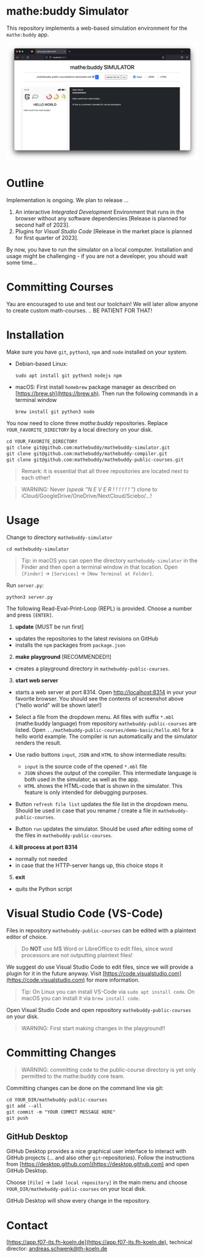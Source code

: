 # mathe:buddy Simulator

This repository implements a web-based simulation environment for the `mathe:buddy` app.

![](img/screenshot.png)

# Outline

Implementation is ongoing. We plan to release ...

1. An interactive _Integrated Development_ Environment that runs in the browser without any software dependencies [Release is planned for second half of 2023].
2. Plugins for _Visual Studio Code_ [Release in the market place is planned for first quarter of 2023].

By now, you have to run the simulator on a local computer. Installation and usage might be challenging - if you are not a developer, you should wait some time...

# Committing Courses

Yau are encouraged to use and test our toolchain! We will later allow anyone to create custom math-courses. .. BE PATIENT FOR THAT!

# Installation

Make sure you have `git`, `python3`, `npm` and `node` installed on your system.

- Debian-based Linux:
  ```
  sudo apt install git python3 nodejs npm
  ```
- macOS:
  First install `homebrew` package manager as described on [https://brew.sh](https://brew.sh). Then run the following commands in a terminal window
  ```
  brew install git python3 node
  ```

You now need to clone three _mathe:buddy_ repositories. Replace `YOUR_FAVORITE_DIRECTORY` by a local directory on your disk.

```
cd YOUR_FAVORITE_DIRECTORY
git clone git@github.com:mathebuddy/mathebuddy-simulator.git
git clone git@github.com:mathebuddy/mathebuddy-compiler.git
git clone git@github.com:mathebuddy/mathebuddy-public-courses.git
```

> Remark: it is essential that all three repositories are located next to each other!

> WARNING: Never _(speak "N E V E R ! ! ! ! ! ! ")_ clone to iCloud/GoogleDrive/OneDrive/NextCloud/Sciebo/...!

# Usage

Change to directory `mathebuddy-simulator`

```
cd mathebuddy-simulator
```

> Tip: in macOS you can open the directory `mathebuddy-simulator` in the Finder and then open a terminal window in that location. Open `[Finder]` $\to$ `[Services]` $\to$ `[New Terminal at Folder]`.

Run `server.py`:

```
python3 server.py
```

The following Read-Eval-Print-Loop (REPL) is provided.
Choose a number and press `[ENTER]`.

1. **update** [MUST be run first]

- updates the repositories to the latest revisions on GitHub
- installs the `npm` packages from `package.json`

2. **make playground** [RECOMMENDED!!]

- creates a playground directory in `mathebuddy-public-courses`.

3. **start web server**

- starts a web server at port 8314. Open [http://localhost:8314](http://localhost:8314) in your your favorite browser. You should see the contents of screenshot above ("hello world" will be shown later!)

- Select a file from the dropdown menu. All files with suffix `*.mbl` (mathe:buddy language) from repository `mathebuddy-public-courses` are listed. Open `../mathebuddy-public-courses/demo-basic/hello.mbl` for a hello world example. The compiler is run automatically and the simulator renders the result.

- Use radio buttons `input`, `JSON` and `HTML` to show intermediate results:

  - `input` is the source code of the opened `*.mbl` file
  - `JSON` shows the output of the compiler. This intermediate language is both used in the simulator, as well as the app.
  - `HTML` shows the HTML-code that is shown in the simulator. This feature is only intended for debugging purposes.

- Button `refresh file list` updates the file list in the dropdown menu. Should be used in case that you rename / create a file in `mathebuddy-public-courses`.

- Button `run` updates the simulator. Should be used after editing some of the files in `mathebuddy-public-courses`.

4. **kill process at port 8314**

- normally not needed
- in case that the HTTP-server hangs up, this choice stops it

5. **exit**

- quits the Python script

# Visual Studio Code (VS-Code)

Files in repository `mathebuddy-public-courses` can be edited with a plaintext editor of choice.

> Do **NOT** use M$ Word or LibreOffice to edit files, since word processors are not outputting plaintext files!

We suggest do use Visual Studio Code to edit files, since we will provide a plugin for it in the future anyway. Visit [https://code.visualstudio.com](https://code.visualstudio.com) for more information.

> Tip: On Linux you can install VS-Code via `sudo apt install code`. On macOS you can install it via `brew install code`.

Open Visual Studio Code and open repository `mathebuddy-public-courses` on your disk.

> WARNING: First start making changes in the playground!!

# Committing Changes

> WARNING: committing code to the public-course directory is yet only permitted to the mathe:buddy core team.

Committing changes can be done on the command line via git:

```
cd YOUR_DIR/mathebuddy-public-courses
git add --all
git commit -m "YOUR COMMIT MESSAGE HERE"
git push
```

## GitHub Desktop

GitHub Desktop provides a nice graphical user interface to interact with GitHub projects (... and also other `git`-repositories). Follow the instructions from [https://desktop.github.com](https://desktop.github.com) and open GitHub Desktop.

Choose `[File]` $\to$ `[add local repository]` in the main menu and choose `YOUR_DIR/mathebuddy-public-courses` on your local disk.

GitHub Desktop will show every change in the repository.

# Contact

[https://app.f07-its.fh-koeln.de](https://app.f07-its.fh-koeln.de), technical director: andreas.schwenk@th-koeln.de
